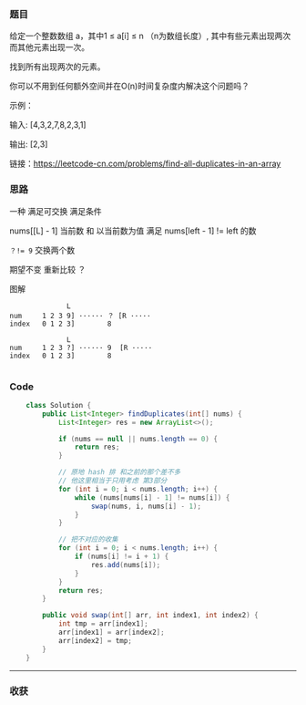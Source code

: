 ### 题目

给定一个整数数组 a，其中1 ≤ a[i] ≤ n （n为数组长度）, 其中有些元素出现两次而其他元素出现一次。

找到所有出现两次的元素。

你可以不用到任何额外空间并在O(n)时间复杂度内解决这个问题吗？

示例：

输入:
[4,3,2,7,8,2,3,1]

输出:
[2,3]

链接：https://leetcode-cn.com/problems/find-all-duplicates-in-an-array

### 思路

一种 满足可交换 满足条件

nums[[L] - 1]    当前数 和 以当前数为值 满足 nums[left - 1] != left  的数 

`？!= 9`  交换两个数 

期望不变 重新比较 ？


图解
```
              L              
num     1 2 3 9] ······ ？ [R ·····
index   0 1 2 3]        8   

              L              
num     1 2 3 ?] ······ 9  [R ·····
index   0 1 2 3]        8   


```

### Code
```java
    class Solution {
        public List<Integer> findDuplicates(int[] nums) {
            List<Integer> res = new ArrayList<>();

            if (nums == null || nums.length == 0) {
                return res;
            }

            // 原地 hash 排 和之前的那个差不多
            // 他这里相当于只用考虑 第3部分
            for (int i = 0; i < nums.length; i++) {
                while (nums[nums[i] - 1] != nums[i]) {
                    swap(nums, i, nums[i] - 1);
                }
            }

            // 把不对应的收集
            for (int i = 0; i < nums.length; i++) {
                if (nums[i] != i + 1) {
                    res.add(nums[i]);
                }
            }
            return res;
        }

        public void swap(int[] arr, int index1, int index2) {
            int tmp = arr[index1];
            arr[index1] = arr[index2];
            arr[index2] = tmp;
        }
    }
```
*** 
### 收获

